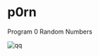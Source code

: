 # p0rn
Program 0 Random Numbers

![qq](https://cdn.discordapp.com/attachments/694466958082703470/766196646702088212/ezgif-6-d9be892e1911.gif)
